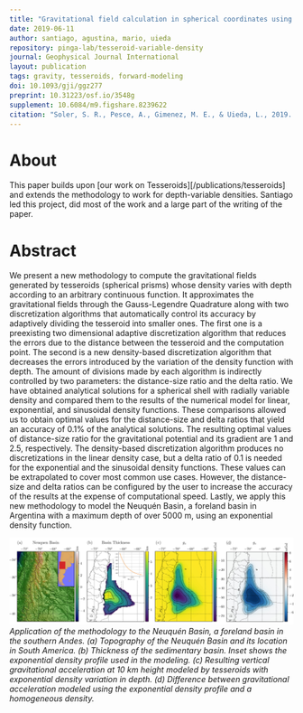 ```yaml
---
title: "Gravitational field calculation in spherical coordinates using variable densities in depth"
date: 2019-06-11
author: santiago, agustina, mario, uieda
repository: pinga-lab/tesseroid-variable-density
journal: Geophysical Journal International
layout: publication
tags: gravity, tesseroids, forward-modeling
doi: 10.1093/gji/ggz277
preprint: 10.31223/osf.io/3548g
supplement: 10.6084/m9.figshare.8239622
citation: "Soler, S. R., Pesce, A., Gimenez, M. E., & Uieda, L., 2019. Gravitational field calculation in spherical coordinates using variable densities in depth, Geophysical Journal International, doi:10.1093/gji/ggz277"
---
```


# About

This paper builds upon [our work on Tesseroids][/publications/tesseroids] and
extends the methodology to work for depth-variable densities. Santiago led this
project, did most of the work and a large part of the writing of the paper.

# Abstract

We present a new methodology to compute the gravitational fields generated by tesseroids
(spherical prisms) whose density varies with depth according to an arbitrary continuous
function. It approximates the gravitational fields through the Gauss-Legendre Quadrature
along with two discretization algorithms that automatically control its accuracy by
adaptively dividing the tesseroid into smaller ones. The first one is a preexisting two
dimensional adaptive discretization algorithm that reduces the errors due to the
distance between the tesseroid and the computation point. The second is a new
density-based discretization algorithm that decreases the errors introduced by the
variation of the density function with depth. The amount of divisions made by each
algorithm is indirectly controlled by two parameters: the distance-size ratio and the
delta ratio. We have obtained analytical solutions for a spherical shell with radially
variable density and compared them to the results of the numerical model for linear,
exponential, and sinusoidal density functions. These comparisons allowed us to obtain
optimal values for the distance-size and delta ratios that yield an accuracy of 0.1% of
the analytical solutions. The resulting optimal values of distance-size ratio for the
gravitational potential and its gradient are 1 and 2.5, respectively. The density-based
discretization algorithm produces no discretizations in the linear density case, but a
delta ratio of 0.1 is needed for the exponential and the sinusoidal density functions.
These values can be extrapolated to cover most common use cases. However, the
distance-size and delta ratios can be configured by the user to increase the accuracy of
the results at the expense of computational speed. Lastly, we apply this new methodology
to model the Neuquén Basin, a foreland basin in Argentina with a maximum depth of over
5000 m, using an exponential density function.

![Application of the methodology to the Neuquén Basin, Argentina.](/images/tesseroid-variable-density-results.jpg)
*Application of the methodology to the Neuquén Basin, a foreland basin in the southern
Andes. (a) Topography of the Neuquén Basin and its location in South America. (b)
Thickness of the sedimentary basin. Inset shows the exponential density profile used in
the modeling. (c) Resulting vertical gravitational acceleration at 10 km height modeled
by tesseroids with exponential density variation in depth. (d) Difference between
gravitational acceleration modeled using the exponential density profile and a
homogeneous density.*
